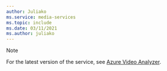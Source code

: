 ```yaml
---
author: Juliako
ms.service: media-services
ms.topic: include
ms.date: 03/11/2021
ms.author: juliako
---
```


> [!NOTE]
> For the latest version of the service, see [Azure Video Analyzer](https://aka.ms/video-analyzer-landing).
